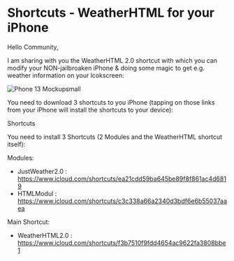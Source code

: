 # Shortcuts - WeatherHTML for your iPhone


Hello Community,

I am sharing with you the WeatherHTML 2.0 shortcut with which you can modify your NON-jailbroaken iPhone & doing some magic to get e.g. weather information on your lcokscreen:

![Phone 13 Mockupsmall](https://user-images.githubusercontent.com/3843390/136626992-8b946215-1a08-4c5a-8492-2d75f3810d22.png)


You need to download 3 shortcuts to you iPhone (tapping on those links from your iPhone will install the shortcuts to your device):


Shortcuts

You need to install 3 Shortcuts (2 Modules and the WeatherHTML shortcut itself):

Modules:

- JustWeather2.0 :                           https://www.icloud.com/shortcuts/ea21cdd59ba645be89f8f861ac4d6819
- HTMLModul :                                 https://www.icloud.com/shortcuts/c3c338a66a2340d3bdf6e6b55037aaea

Main Shortcut:

- WeatherHTML2.0 :                      https://www.icloud.com/shortcuts/f3b7510f9fdd4654ac9622fa3808bbe1
